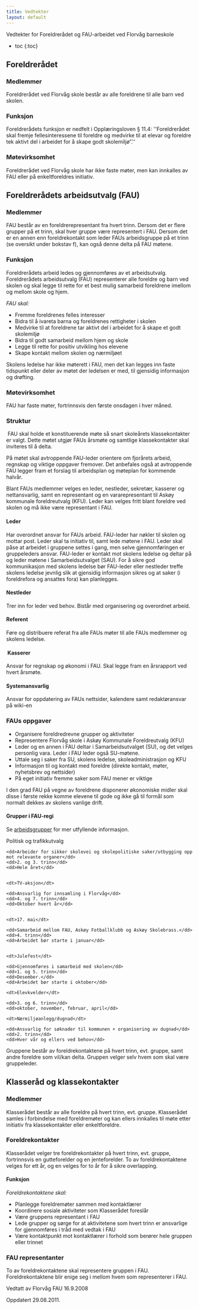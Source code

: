 ```yaml
---
title: Vedtekter
layout: default
---
```


Vedtekter for Foreldrerådet og FAU-arbeidet ved Florvåg barneskole

* toc
{:toc}

## Foreldrerådet

### Medlemmer

Foreldrerådet ved Florvåg skole består av alle foreldrene til alle barn ved skolen. 

### Funksjon

Foreldrerådets funksjon er nedfelt i Opplæringsloven § 11.4: ''Foreldrerådet skal fremje fellesinteressene til foreldre og medvirke til at elevar og foreldre tek aktivt del i arbeidet for å skape godt skolemiljø”.'' 

### Møtevirksomhet

Foreldrerådet ved Florvåg skole har ikke faste møter, men kan innkalles av FAU eller på enkeltforeldres initiativ.

## Foreldrerådets arbeidsutvalg (FAU)

### Medlemmer

FAU består av en foreldrerepresentant fra hvert trinn. Dersom det er flere grupper på et trinn, skal hver gruppe være representert i FAU. Dersom det er en annen enn foreldrekontakt som leder FAUs arbeidsgruppe på et trinn (se oversikt under bokstav f), kan også denne delta på FAU møtene. 

### Funksjon

Foreldrerådets arbeid ledes og gjennomføres av et arbeidsutvalg. Foreldrerådets arbeidsutvalg (FAU) representerer alle foreldre og barn ved skolen og skal legge til rette for et best mulig samarbeid foreldrene imellom og mellom skole og hjem.

*FAU skal:*

* Fremme foreldrenes felles interesser
* Bidra til å ivareta barna og foreldrenes rettigheter i skolen 
* Medvirke til at foreldrene tar aktivt del i arbeidet for å skape et godt skolemiljø
* Bidra til godt samarbeid mellom hjem og skole 
* Legge til rette for positiv utvikling hos elevene
* Skape kontakt mellom skolen og nærmiljøet

Skolens ledelse har ikke møterett i FAU, men det kan legges inn faste tidspunkt eller deler av møtet der ledelsen er med, til gjensidig informasjon og drøfting.

### Møtevirksomhet

FAU har faste møter, fortrinnsvis den første onsdagen i hver måned.

### Struktur

 FAU skal holde et konstituerende møte så snart skoleårets klassekontakter er valgt. Dette møtet utgjør FAUs årsmøte og samtlige klassekontakter skal inviteres til å delta. 

På møtet skal avtroppende FAU-leder orientere om fjorårets arbeid, regnskap og viktige oppgaver fremover. Det anbefales også at avtroppende FAU legger fram et forslag til arbeidsplan og møteplan for kommende halvår. 

Blant FAUs medlemmer velges en leder, nestleder, sekretær, kasserer og nettansvarlig, samt en representant og en vararepresentant til Askøy kommunale foreldreutvalg (KFU). Leder kan velges fritt blant foreldre ved skolen og må ikke være representant i FAU.

#### Leder

Har overordnet ansvar for FAUs arbeid. FAU-leder har nøkler til skolen og mottar post. Leder skal ta initiativ til, samt lede møtene i FAU. Leder skal påse at arbeidet i gruppene settes i gang, men selve gjennomføringen er gruppeleders ansvar. FAU-leder er kontakt mot skolens ledelse og deltar på og leder møtene i Samarbeidsutvalget (SAU). For å sikre god kommunikasjon med skolens ledelse bør FAU-leder eller nestleder treffe skolens ledelse jevnlig slik at gjensidig informasjon sikres og at saker (i foreldrefora og ansattes fora) kan planlegges. 

#### Nestleder

Trer inn for leder ved behov. Bistår med organisering og overordnet arbeid. 

#### Referent

Føre og distribuere referat fra alle FAUs møter til alle FAUs medlemmer og skolens ledelse.

####  Kasserer

Ansvar for regnskap og økonomi i FAU. Skal legge fram en årsrapport ved hvert årsmøte. 

#### Systemansvarlig

Ansvar for oppdatering av FAUs nettsider, kalendere samt redaktøransvar på wiki-en

### FAUs oppgaver

* Organisere foreldredrevne grupper og aktiviteter
* Representere Florvåg skole i Askøy Kommunale Foreldreutvalg (KFU)
* Leder og en annen i FAU deltar i Samarbeidsutvalget (SU), og det velges personlig vara. Leder i FAU leder også SU-møtene.
* Uttale seg i saker fra SU, skolens ledelse, skoleadministrasjon og KFU
* Informasjon til og kontakt med foreldre (direkte kontakt, møter, nyhetsbrev og nettsider) 
* På eget initiativ fremme saker som FAU mener er viktige

I den grad FAU på vegne av foreldrene disponerer økonomiske midler skal disse i første rekke komme elevene til gode og ikke gå til formål som normalt dekkes av skolens vanlige drift.

#### Grupper i FAU-regi

Se [arbeidsgrupper](/arbeidsgrupper/) for mer utfyllende informasjon.

<dl>
    <dt>Politisk og trafikkutvalg</dt>

    <dd>Arbeider for sikker skolevei og skolepolitiske saker/utbygging opp mot relevante organer</dd>
    <dd>2. og 3. trinn</dd>
    <dd>Hele året</dd>


    <dt>TV-aksjon</dt>

    <dd>Ansvarlig for innsamling i Florvåg</dd>
    <dd>4. og 7. trinn</dd>
    <dd>Oktober hvert år</dd>


    <dt>17. mai</dt>

    <dd>Samarbeid mellom FAU, Askøy Fotballklubb og Askøy Skolebrass.</dd>
    <dd>4. trinn</dd>
    <dd>Arbeidet bør starte i januar</dd>


    <dt>Julefest</dt>

    <dd>Gjennomføres i samarbeid med skolen</dd>
    <dd>1. og 5. trinn</dd>
    <dd>Desember.</dd>
    <dd>Arbeidet bør starte i oktober</dd>

    <dt>Elevkvelder</dt>

    <dd>3. og 6. trinn</dd>
    <dd>oktober, november, februar, april</dd>

    <dt>Nærmiljøanlegg/dugnad</dt>

    <dd>Ansvarlig for søknader til kommunen + organisering av dugnad</dd>
    <dd>2. trinn</dd>
    <dd>Hver vår og ellers ved behov</dd>

</dl>

Gruppene består av foreldrekontaktene på hvert trinn, evt. gruppe, samt andre foreldre som vil/kan delta. Gruppen velger selv hvem som skal være gruppeleder.

## Klasseråd og klassekontakter

### Medlemmer

Klasserådet består av alle foreldre på hvert trinn, evt. gruppe. Klasserådet samles i forbindelse med foreldremøter og kan ellers innkalles til møte etter initiativ fra klassekontakter eller enkeltforeldre.  

### Foreldrekontakter

Klasserådet velger tre foreldrekontakter på hvert trinn, evt. gruppe, fortrinnsvis en gutteforelder og en jenteforelder. To av foreldrekontaktene velges for ett år, og en velges for to år for å sikre overlapping.  

#### Funksjon

*Foreldrekontaktene skal:*

* Planlegge foreldremøter sammen med kontaktlærer
* Koordinere sosiale aktiviteter som Klasserådet foreslår 
* Være gruppens representant i FAU
* Lede grupper og sørge for at aktivitetene som hvert trinn er ansvarlige for gjennomføres i tråd med vedtak i FAU
* Være kontaktpunkt mot kontaktlærer i forhold som berører hele gruppen eller trinnet

### FAU representanter

To av foreldrekontaktene skal representere gruppen i FAU. Foreldrekontaktene blir enige seg i mellom hvem som representerer i FAU.  

Vedtatt av Florvåg FAU 16.9.2008

Oppdatert 29.08.2011.